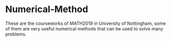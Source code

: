 # Numerical-Method
These are the courseworks of MATH2019 in University of Nottingham, some of them are very useful numerical methods that can be used to solve many problems.
